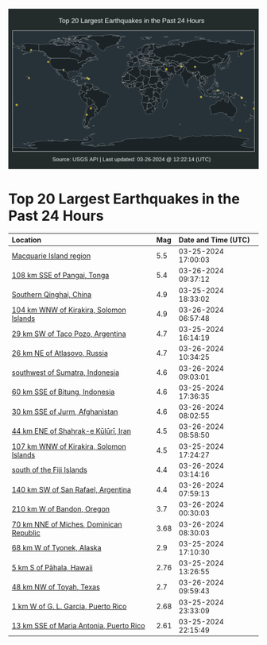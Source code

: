 ![Map](./map.png)

# Top 20 Largest Earthquakes in the Past 24 Hours

| Location | Mag | Date and Time (UTC) |
|:---|:---|:---|
| [Macquarie Island region](https://earthquake.usgs.gov/earthquakes/eventpage/us7000m7xz) | 5.5 | 03-25-2024 17:00:03 |
| [108 km SSE of Pangai, Tonga](https://earthquake.usgs.gov/earthquakes/eventpage/us7000m826) | 5.4 | 03-26-2024 09:37:12 |
| [Southern Qinghai, China](https://earthquake.usgs.gov/earthquakes/eventpage/us7000m7yh) | 4.9 | 03-25-2024 18:33:02 |
| [104 km WNW of Kirakira, Solomon Islands](https://earthquake.usgs.gov/earthquakes/eventpage/us7000m818) | 4.9 | 03-26-2024 06:57:48 |
| [29 km SW of Taco Pozo, Argentina](https://earthquake.usgs.gov/earthquakes/eventpage/us7000m7x2) | 4.7 | 03-25-2024 16:14:19 |
| [26 km NE of Atlasovo, Russia](https://earthquake.usgs.gov/earthquakes/eventpage/us7000m82d) | 4.7 | 03-26-2024 10:34:25 |
| [southwest of Sumatra, Indonesia](https://earthquake.usgs.gov/earthquakes/eventpage/us7000m81y) | 4.6 | 03-26-2024 09:03:01 |
| [60 km SSE of Bitung, Indonesia](https://earthquake.usgs.gov/earthquakes/eventpage/us7000m7y7) | 4.6 | 03-25-2024 17:36:35 |
| [30 km SSE of Jurm, Afghanistan](https://earthquake.usgs.gov/earthquakes/eventpage/us7000m81m) | 4.6 | 03-26-2024 08:02:55 |
| [44 km ENE of Shahrak-e Kūlūrī, Iran](https://earthquake.usgs.gov/earthquakes/eventpage/us7000m81u) | 4.5 | 03-26-2024 08:58:50 |
| [107 km WNW of Kirakira, Solomon Islands](https://earthquake.usgs.gov/earthquakes/eventpage/us7000m7y4) | 4.5 | 03-25-2024 17:24:27 |
| [south of the Fiji Islands](https://earthquake.usgs.gov/earthquakes/eventpage/us7000m80l) | 4.4 | 03-26-2024 03:14:16 |
| [140 km SW of San Rafael, Argentina](https://earthquake.usgs.gov/earthquakes/eventpage/us7000m81k) | 4.4 | 03-26-2024 07:59:13 |
| [210 km W of Bandon, Oregon](https://earthquake.usgs.gov/earthquakes/eventpage/us7000m807) | 3.7 | 03-26-2024 00:30:03 |
| [70 km NNE of Miches, Dominican Republic](https://earthquake.usgs.gov/earthquakes/eventpage/pr2024086000) | 3.68 | 03-26-2024 08:30:03 |
| [68 km W of Tyonek, Alaska](https://earthquake.usgs.gov/earthquakes/eventpage/ak0243wuv2nq) | 2.9 | 03-25-2024 17:10:30 |
| [5 km S of Pāhala, Hawaii](https://earthquake.usgs.gov/earthquakes/eventpage/hv74149302) | 2.76 | 03-25-2024 13:26:55 |
| [48 km NW of Toyah, Texas](https://earthquake.usgs.gov/earthquakes/eventpage/us7000m828) | 2.7 | 03-26-2024 09:59:43 |
| [1 km W of G. L. Garcia, Puerto Rico](https://earthquake.usgs.gov/earthquakes/eventpage/pr71443903) | 2.68 | 03-25-2024 23:33:09 |
| [13 km SSE of Maria Antonia, Puerto Rico](https://earthquake.usgs.gov/earthquakes/eventpage/pr71443878) | 2.61 | 03-25-2024 22:15:49 |
